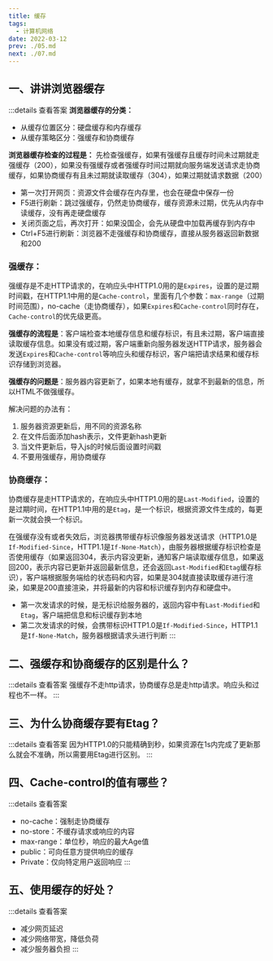 ```yaml
---
title: 缓存
tags: 
  - 计算机网络
date: 2022-03-12
prev: ./05.md
next: ./07.md
---
```


## 一、讲讲浏览器缓存
:::details 查看答案
**浏览器缓存的分类：**
- 从缓存位置区分：硬盘缓存和内存缓存
- 从缓存策略区分：强缓存和协商缓存

**浏览器缓存检查的过程是：**
先检查强缓存，如果有强缓存且缓存时间未过期就走强缓存（200），如果没有强缓存或者强缓存时间过期就向服务端发送请求走协商缓存，如果协商缓存有且未过期就读取缓存（304），如果过期就请求数据（200）

- 第一次打开网页：资源文件会缓存在内存里，也会在硬盘中保存一份
- F5进行刷新：跳过强缓存，仍然走协商缓存，缓存资源未过期，优先从内存中读缓存，没有再走硬盘缓存
- 关闭页面之后，再次打开：如果没国企，会先从硬盘中加载再缓存到内存中
- Ctrl+F5进行刷新：浏览器不走强缓存和协商缓存，直接从服务器返回新数据和200

### **强缓存：**
强缓存是不走HTTP请求的，在响应头中HTTP1.0用的是`Expires`，设置的是过期时间戳，在HTTP1.1中用的是`Cache-control`，里面有几个参数：`max-range`（过期时间范围），no-cache（走协商缓存），如果`Expires`和`Cache-control`同时存在，`Cache-control`的优先级更高。

**强缓存的流程是**：客户端检查本地缓存信息和缓存标识，有且未过期，客户端直接读取缓存信息。如果没有或过期，客户端重新向服务器发送HTTP请求，服务器会发送`Expires`和`Cache-control`等响应头和缓存标识，客户端把请求结果和缓存标识存储到浏览器。

**强缓存的问题是**：服务器内容更新了，如果本地有缓存，就拿不到最新的信息，所以HTML不做强缓存。

解决问题的办法有：
1. 服务器资源更新后，用不同的资源名称
2. 在文件后面添加hash表示，文件更新hash更新
3. 当文件更新后，导入js的时候后面设置时间戳
4. 不要用强缓存，用协商缓存

### **协商缓存：**
协商缓存是走HTTP请求的，在响应头中HTTP1.0用的是`Last-Modified`，设置的是过期时间，在HTTP1.1中用的是`Etag`，是一个标识，根据资源文件生成的，每更新一次就会换一个标识。

在强缓存没有或者失效后，浏览器携带缓存标识像服务器发送请求（HTTP1.0是`If-Modified-Since`，HTTP1.1是`If-None-Match`），由服务器根据缓存标识检查是否使用缓存（如果返回304，表示内容没更新，通知客户端读取缓存信息，如果返回200，表示内容已更新并返回最新信息，还会返回`Last-Modified`和`Etag`缓存标识），客户端根据服务端给的状态码和内容，如果是304就直接读取缓存进行渲染，如果是200直接渲染，并将最新的内容和标识缓存到内存和硬盘中。

- 第一次发请求的时候，是无标识给服务器的，返回内容中有`Last-Modified`和`Etag`，客户端把信息和标识缓存到本地
- 第二次发请求的时候，会携带标识HTTP1.0是`If-Modified-Since`，HTTP1.1是`If-None-Match`，服务器根据请求头进行判断
:::

## 二、强缓存和协商缓存的区别是什么？
:::details 查看答案
强缓存不走http请求，协商缓存总是走http请求。响应头和过程也不一样。
:::

## 三、为什么协商缓存要有Etag？
:::details 查看答案
因为HTTP1.0的只能精确到秒，如果资源在1s内完成了更新那么就会不准确，所以需要用Etag进行区别。
:::

## 四、Cache-control的值有哪些？
:::details 查看答案
- no-cache：强制走协商缓存
- no-store：不缓存请求或响应的内容
- max-range：单位秒，响应的最大Age值
- public：可向任意方提供响应的缓存
- Private：仅向特定用户返回响应
:::

## 五、使用缓存的好处？
:::details 查看答案
- 减少网页延迟
- 减少网络带宽，降低负荷
- 减少服务器负担
:::